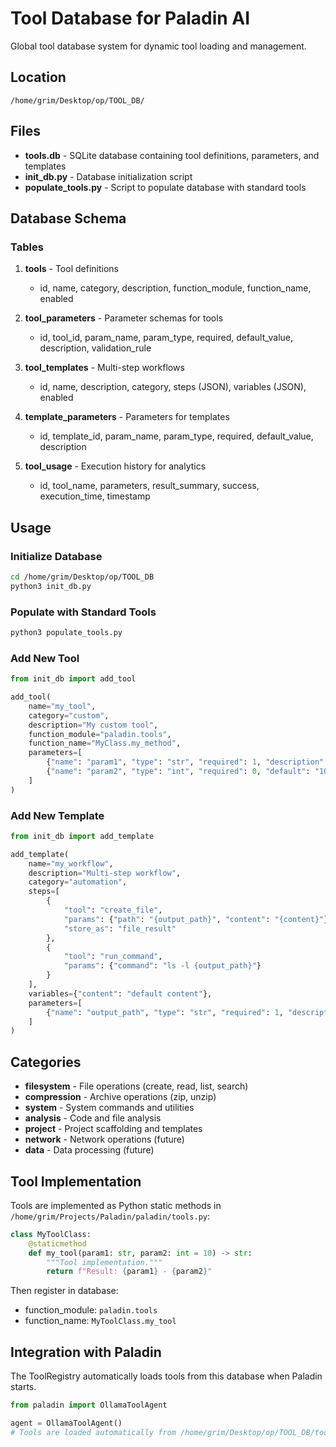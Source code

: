 # Tool Database for Paladin AI

Global tool database system for dynamic tool loading and management.

## Location
`/home/grim/Desktop/op/TOOL_DB/`

## Files

- **tools.db** - SQLite database containing tool definitions, parameters, and templates
- **init_db.py** - Database initialization script
- **populate_tools.py** - Script to populate database with standard tools

## Database Schema

### Tables

1. **tools** - Tool definitions
   - id, name, category, description, function_module, function_name, enabled

2. **tool_parameters** - Parameter schemas for tools
   - id, tool_id, param_name, param_type, required, default_value, description, validation_rule

3. **tool_templates** - Multi-step workflows
   - id, name, description, category, steps (JSON), variables (JSON), enabled

4. **template_parameters** - Parameters for templates
   - id, template_id, param_name, param_type, required, default_value, description

5. **tool_usage** - Execution history for analytics
   - id, tool_name, parameters, result_summary, success, execution_time, timestamp

## Usage

### Initialize Database
```bash
cd /home/grim/Desktop/op/TOOL_DB
python3 init_db.py
```

### Populate with Standard Tools
```bash
python3 populate_tools.py
```

### Add New Tool
```python
from init_db import add_tool

add_tool(
    name="my_tool",
    category="custom",
    description="My custom tool",
    function_module="paladin.tools",
    function_name="MyClass.my_method",
    parameters=[
        {"name": "param1", "type": "str", "required": 1, "description": "First parameter"},
        {"name": "param2", "type": "int", "required": 0, "default": "10", "description": "Optional parameter"}
    ]
)
```

### Add New Template
```python
from init_db import add_template

add_template(
    name="my_workflow",
    description="Multi-step workflow",
    category="automation",
    steps=[
        {
            "tool": "create_file",
            "params": {"path": "{output_path}", "content": "{content}"},
            "store_as": "file_result"
        },
        {
            "tool": "run_command",
            "params": {"command": "ls -l {output_path}"}
        }
    ],
    variables={"content": "default content"},
    parameters=[
        {"name": "output_path", "type": "str", "required": 1, "description": "Output file path"}
    ]
)
```

## Categories

- **filesystem** - File operations (create, read, list, search)
- **compression** - Archive operations (zip, unzip)
- **system** - System commands and utilities
- **analysis** - Code and file analysis
- **project** - Project scaffolding and templates
- **network** - Network operations (future)
- **data** - Data processing (future)

## Tool Implementation

Tools are implemented as Python static methods in `/home/grim/Projects/Paladin/paladin/tools.py`:

```python
class MyToolClass:
    @staticmethod
    def my_tool(param1: str, param2: int = 10) -> str:
        """Tool implementation."""
        return f"Result: {param1} - {param2}"
```

Then register in database:
- function_module: `paladin.tools`
- function_name: `MyToolClass.my_tool`

## Integration with Paladin

The ToolRegistry automatically loads tools from this database when Paladin starts.

```python
from paladin import OllamaToolAgent

agent = OllamaToolAgent()
# Tools are loaded automatically from /home/grim/Desktop/op/TOOL_DB/tools.db
```
